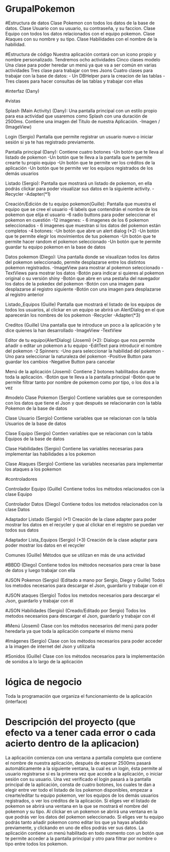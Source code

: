 # GrupalPokemon

#Estructura de datos
Clase Pokemon con todos los datos de la base de datos.
Clase Usuario con su usuario, su contraseña, y su faccion.
Clase Equipo con todos los datos relacionados con el equipo pokemon.
Clase Ataques con su nombre y su tipo.
Clase Habilidades con el nombre de la habilidad.

#Estructura de código
Nuestra aplicación contará con un icono propio y nombre personalizado.
Tendremos ocho actividades
Cinco clases modelo
Una clase para poder heredar un menú ya que va a ser común en varias actividades
Tres clase para trabajar con tres Jsons
Cuatro clases para trabajar con la base de datos:
    - Un DBHelper para la creacion de las tablas
    - Tres clases para hacer consultas de las tablas y trabajar con ellas

#interfaz (Dany)

#vistas

Splash (Main Activity) (Dany):
Una pantalla principal con un estilo propio para esa actividad que usaremos como Splash con una duración de 2500ms.
Contiene una imagen del Titulo de nuestra Aplicación.
-Imagen / (ImageView)

Login (Sergio)
Pantalla que permite registrar un usuario nuevo o iniciar sesión si ya te has registrado previamente.

Pantalla principal (Dany):
Contiene cuatro botones
-Un botón que te lleva al listado de pokemon
-Un botón que te lleva a la pantalla que te permite crearte tu propio equipo
-Un botón que te permite ver los créditos de la aplicación
-Un botón que te permite ver los equipos registrados de los demás usuarios

Listado (Sergio):
Pantalla que mostrará un listado de pokemon, en ella podrás clickar para poder visualizar sus datos 
en la siguiente activity.
-Recycler
-Adapter(*1)

Creación/Edición de tu equipo pokemon(Guille):
Pantalla que muestra el equipo que se cree el usuario
-6 labels que contendrán el nombre de los pokemon que elija el usuario
-6 radio buttons para poder seleccionar el pokemon en cuestión
-12 imagenes:
    - 6 imagenes de los 6 pokemon seleccionados
    - 6 imagenes que muestran si los datos del pokemon están completos
-4 botones:
    -Un botón que abre un alert dialog (*2)
    -Un botón que te permite elegir los movimientos de tus pokemon
    -Un botón que te permite hacer random el pokemon seleccionado
    -Un botón que te permite guardar tu equipo pokemon en la base de datos

Datos pokemon (Diego):
Una pantalla donde se visualizan todos los datos del pokemon seleccionado, permite desplazarse entre 
los distintos pokemon registrados.
-ImageView para mostrar al pokemon seleccionado
-TextViews para mostrar los datos
-Botón para indicar si quieres al pokemon original o su versión shiny
-Botón que abre en una pestaña del navegador los datos de la pokedex del pokemon
-Botón con una imagen para desplazarse al registro siguiente
-Botón con una imagen para desplazarse al registro anterior

Listado_Equipos (Guille)
Pantalla que mostrará el listado de los equipos de todos los usuarios, al clickar en un equipo se
abrirá un AlertDialog en el que aparecerán los nombres de los pokemon
-Recycler
-Adapter(*3)

Creditos (Guille)
Una pantalla que te introduce un poco a la aplicación y te dice quienes la han desarrollado
-ImageView
-TextView

Editor de tu equipo(AlertDialog) (Josemi) (*2):
Dialogo que nos permite añadir o editar un pokemon a tu equipo
-EditText para introducir el nombre del pokemon 
-2 Spinners:
    -Uno para seleccionar la habilidad del pokemon
    -Uno para seleccionar la naturaleza del pokemon
-Positive Button para guardar los cambios
-Negative Button para cancelar

Menú de la aplicación (Josemi):
Contiene 2 botones habilitados durante toda la aplicación.
-Botón que te lleva a la pantalla principal
-Botón que te permite filtrar tanto por nombre de pokemon como por tipo, o los dos a la vez

#modelo
Clase Pokemon (Sergio)
Contiene variables que se corresponden con los datos que tiene el Json y que después se relacionarán
con la tabla Pokemon de la base de datos

Clase Usuario (Sergio)
Contiene variables que se relacionan con la tabla Usuarios de la base de datos

Clase Equipo (Sergio)
Contien variables que se relacionan con la tabla Equipos de la base de datos

Clase Habilidades (Sergio)
Contiene las variables necesarias para implementar las habilidades a los pokemon

Clase Ataques (Sergio)
Contiene las variables necesarias para implementar los ataques a los pokemon

#controladores

Controlador Equipo (Guille)
Contiene todos los métodos relacionados con la clase Equipo

Controlador Datos (Diego)
Contiene todos los metodos relacionados con la clase Datos

Adaptador Listado (Sergio)
(*1) Creación de la clase adapter para poder mostrar los datos en el recycler y que al clickar en el registro
se puedan ver todos sus datos

Adaptador Lista_Equipos (Sergio)
(*3) Creación de la clase adaptar para poder mostrar los datos en el recycler

Comunes (Guille)
Métodos que se utilizan en más de una actividad

#BBDD (Diego)
Contiene todos los métodos necesarios para crear la base de datos y luego trabajar con ella

#JSON Pokemon (Sergio) (Editado a mano por Sergio, Diego y Guille)
Todos los metodos necesarios para descargar el Json, guardarlo y trabajar con él

#JSON ataques (Sergio)
Todos los metodos necesarios para descargar el Json, guardarlo y trabajar con él

#JSON Habilidades (Sergio) (Creado/Editado por Sergio)
Todos los metodos necesarios para descargar el Json, guardarlo y trabajar con él

#Menú (Josemi)
Clase con los métodos necesarios del menú para poder heredarla ya que toda la aplicación comparte el mismo menú

#Imágenes (Sergio)
Clase con los métodos necesarios para poder acceder a la imagen de internet del Json y utilizarla

#Sonidos (Guille)
Clase con los métodos necesarios para la implementación de sonidos a lo largo de la aplicación

# lógica de negocio
Toda la programación que organiza el funcionamiento de la aplicación (interface)

# Descripción del proyecto (que efecto va a tener cada error o cada acierto dentro de la aplicacion)
La aplicación comienza con una ventana a pantalla completa que contiene el nombre de nuestra aplicación,
después de esperar 2500ms pasará automáticamente a la siguiente ventana, la cual es un login, ésta permite
al usuario registrarse si es la primera vez que accede a la aplicación, o iniciar sesión con su usuario.
Una vez verificado el login pasará a la pantalla principal de la aplicación, consta de cuatro botones,
los cuales te dan a elegir entre ver todo el listado de los pokemon disponibles, empezar a crearte/editar
tu equipo pokemon, ver los equipos de los demás usuarios registrados, o ver los créditos de la aplicación.
Si eliges ver el listado de pokemon se abrirá una ventana en la que se mostrará el nombre del pokemon y
su tipo. Al clickar en un pokemon se abrirá una ventana en la que podrás ver los datos del pokemon
seleccionado. Si eliges ver tu equipo podrás tanto añadir pokemon como editar los que ya hayas añadido
previamente, y clickando en uno de ellos podrás ver sus datos.
La aplicación contiene un menú habilitado en todo momento con un botón que te permite acceder a la
pantalla principal y otro para filtrar por nombre o tipo entre todos los pokemon.